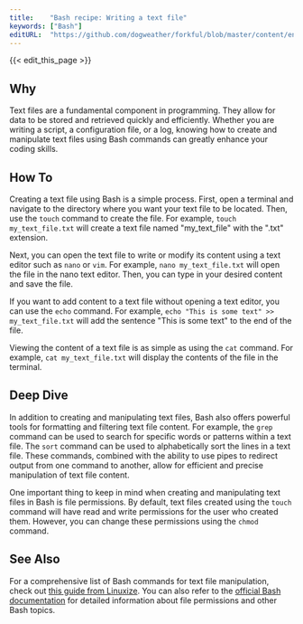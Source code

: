```yaml
---
title:    "Bash recipe: Writing a text file"
keywords: ["Bash"]
editURL:  "https://github.com/dogweather/forkful/blob/master/content/en/bash/writing-a-text-file.md"
---
```


{{< edit_this_page >}}

## Why

Text files are a fundamental component in programming. They allow for data to be stored and retrieved quickly and efficiently. Whether you are writing a script, a configuration file, or a log, knowing how to create and manipulate text files using Bash commands can greatly enhance your coding skills.

## How To

Creating a text file using Bash is a simple process. First, open a terminal and navigate to the directory where you want your text file to be located. Then, use the ```touch``` command to create the file. For example, ```touch my_text_file.txt``` will create a text file named "my_text_file" with the ".txt" extension.

Next, you can open the text file to write or modify its content using a text editor such as ```nano``` or ```vim```. For example, ```nano my_text_file.txt``` will open the file in the nano text editor. Then, you can type in your desired content and save the file.

If you want to add content to a text file without opening a text editor, you can use the ```echo``` command. For example, ```echo "This is some text" >> my_text_file.txt``` will add the sentence "This is some text" to the end of the file.

Viewing the content of a text file is as simple as using the ```cat``` command. For example, ```cat my_text_file.txt``` will display the contents of the file in the terminal.

## Deep Dive

In addition to creating and manipulating text files, Bash also offers powerful tools for formatting and filtering text file content. For example, the ```grep``` command can be used to search for specific words or patterns within a text file. The ```sort``` command can be used to alphabetically sort the lines in a text file. These commands, combined with the ability to use pipes to redirect output from one command to another, allow for efficient and precise manipulation of text file content.

One important thing to keep in mind when creating and manipulating text files in Bash is file permissions. By default, text files created using the ```touch``` command will have read and write permissions for the user who created them. However, you can change these permissions using the ```chmod``` command.

## See Also

For a comprehensive list of Bash commands for text file manipulation, check out [this guide from Linuxize](https://linuxize.com/post/bash-redirect-stdout-and-stderr-to-a-file/). You can also refer to the [official Bash documentation](https://www.gnu.org/savannah-checkouts/gnu/bash/manual/bash.html) for detailed information about file permissions and other Bash topics.